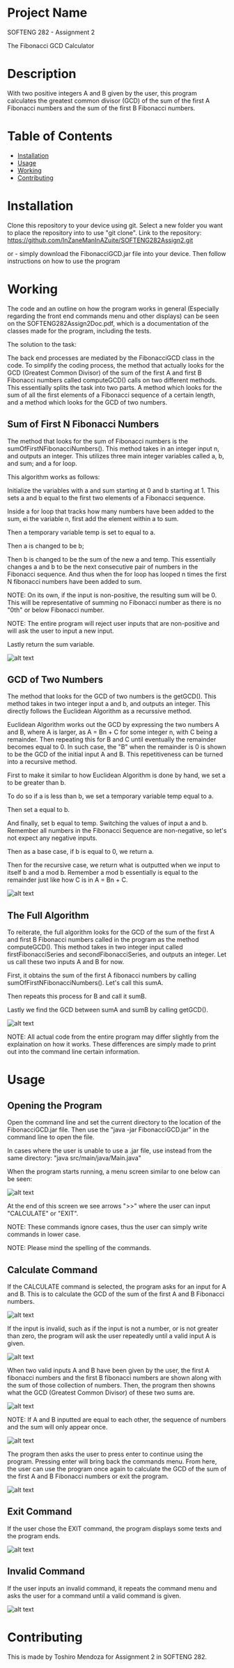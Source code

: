 # Project Name

SOFTENG 282 - Assignment 2

The Fibonacci GCD Calculator

# Description

With two positive integers A and B given by the user, this program calculates the greatest 
common divisor (GCD) of the sum of the first A Fibonacci numbers and the sum of the first B 
Fibonacci numbers. 

# Table of Contents

- [Installation](#installation)
- [Usage](#usage)
- [Working](#working)
- [Contributing](#contributing)

# Installation

Clone this repository to your device using git. Select a new folder you want to place the
repository into to use "git clone". 
Link to the repository: https://github.com/InZaneManInAZuite/SOFTENG282Assign2.git

or - simply download the FibonacciGCD.jar file into your device. Then follow instructions
on how to use the program

# Working

The code and an outline on how the program works in general (Especially regarding the 
front end commands menu and other displays) can be seen on the SOFTENG282Assign2Doc.pdf, 
which is a documentation of the classes made for the program, including the tests.

The solution to the task:

The back end processes are mediated by the FibonacciGCD class in the code. To simplify the
coding process, the method that actually looks for the GCD (Greatest Common Divisor) of the 
sum of the first A and first B Fibonacci numbers called computeGCD() calls on two different 
methods. This essentially splits the task into two parts. A method which looks for the sum
of all the first elements of a Fibonacci sequence of a certain length, and a method which 
looks for the GCD of two numbers.

## Sum of First N Fibonacci Numbers

The method that looks for the sum of Fibonacci numbers is the sumOfFirstNFibonacciNumbers().
This method takes in an integer input n, and outputs an integer. This utilizes three main 
integer variables called a, b, and sum; and a for loop.

This algorithm works as follows:

Initialize the variables with a and sum starting at 0 and b starting at 1. This sets a and b
equal to the first two elements of a Fibonacci sequence.

Inside a for loop that tracks how many numbers have been added to the sum, ei the variable n,
first add the element within a to sum. 

Then a temporary variable temp is set to equal to a.

Then a is changed to be b;

Then b is changed to be the sum of the new a and temp. This essentially changes a and b to be
the next consecutive pair of numbers in the Fibonacci sequence. And thus when the for loop has 
looped n times the first N fibonacci numbers have been added to sum.

NOTE: On its own, if the input is non-positive, the resulting sum will be 0. This will be 
representative of summing no Fibonacci number as there is no "0th" or below Fibonacci number.

NOTE: The entire program will reject user inputs that are non-positive and will ask the user to
input a new input.

Lastly return the sum variable.

![alt text](/images/work1.png)

## GCD of Two Numbers

The method that looks for the GCD of two numbers is the getGCD(). This method takes in two integer 
input a and b, and outputs an integer. This directly follows the Euclidean Algorithm as a recurssive
method.

Euclidean Algorithm works out the GCD by expressing the two numbers A and B, where A is larger, as 
A = Bn + C for some integer n, with C being a remainder. Then repeating this for B and C until 
eventually the remainder becomes equal to 0. In such case, the "B" when the remainder is 0 is shown 
to be the GCD of the initial input A and B. This repetitiveness can be turned into a recursive method.

First to make it similar to how Euclidean Algorithm is done by hand, we set a to be greater than b. 

To do so if a is less than b, we set a temporary variable temp equal to a. 

Then set a equal to b. 

And finally, set b equal to temp. Switching the values of input a and b. Remember all numbers in the 
Fibonacci Sequence are non-negative, so let's not expect any negative inputs.

Then as a base case, if b is equal to 0, we return a.

Then for the recursive case, we return what is outputted when we input to itself b and a mod b. Remember
a mod b essentially is equal to the remainder just like how C is in A = Bn + C.

![alt text](/images/work2.png)

## The Full Algorithm

To reiterate, the full algorithm looks for the GCD of the sum of the first A and first B Fibonacci 
numbers called in the program as the method computeGCD(). This method takes in two integer input called 
firstFibonacciSeries and secondFibonacciSeries, and outputs an integer. Let us call these two inputs
A and B for now.

First, it obtains the sum of the first A fibonacci numbers by calling sumOfFirstNFibonacciNumbers().
Let's call this sumA.

Then repeats this process for B and call it sumB.

Lastly we find the GCD between sumA and sumB by calling getGCD().

![alt text](/images/work3.png)

NOTE: All actual code from the entire program may differ slightly from the explaination on how it works. 
These differences are simply made to print out into the command line certain information.

# Usage

## Opening the Program

Open the command line and set the current directory to the location of the FibonacciGCD.jar
file. Then use the "java -jar FibonacciGCD.jar" in the command line to open the file.

In cases where the user is unable to use a .jar file, use instead from the same directory: 
"java src/main/java/Main.java"

When the program starts running, a menu screen similar to one below can be seen:

![alt text](/images/image1.png)

At the end of this screen we see arrows ">>" where the user can input "CALCULATE" or "EXIT". 

NOTE: These commands ignore cases, thus the user can simply write commands in lower case.

NOTE: Please mind the spelling of the commands.

## Calculate Command

If the CALCULATE command is selected, the program asks for an input for A and B. This is to
calculate the GCD of the sum of the first A and B Fibonacci numbers.

![alt text](/images/image2.png)

If the input is invalid, such as if the input is not a number, or is not greater than zero,
the program will ask the user repeatedly until a valid input A is given.

![alt text](/images/image3.png)

When two valid inputs A and B have been given by the user, the first A fibonacci numbers and 
the first B fibonacci numbers are shown along with the sum of those collection of numbers.
Then, the program then showns what the GCD (Greatest Common Divisor) of these two sums are.

![alt text](/images/image4.png)

NOTE: If A and B inputted are equal to each other, the sequence of numbers and the sum will
only appear once.

![alt text](/images/image5.png)

The program then asks the user to press enter to continue using the program. Pressing enter
will bring back the commands menu. From here, the user can use the program once again to
calculate the GCD of the sum of the first A and B Fibonacci numbers or exit the program.

![alt text](/images/image6.png)

## Exit Command

If the user chose the EXIT command, the program displays some texts and the program ends.

![alt text](/images/image7.png)

## Invalid Command

If the user inputs an invalid command, it repeats the command menu and asks the user for a
command until a valid command is given.

![alt text](/images/image8.png)


# Contributing

This is made by Toshiro Mendoza for Assignment 2 in SOFTENG 282.
